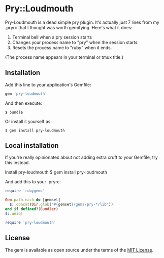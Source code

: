 # Pry::Loudmouth

Pry-Loudmouth is a dead simple pry plugin.  It's actually just 7 lines from my .pryrc that I thought was worth gemifying.  Here's what it does:

1. Terminal bell when a pry session starts
2. Changes your process name to "pry" when the session starts
3. Resets the process name to "ruby" when it ends.

(The process name appears in your terminal or tmux title.)

## Installation

Add this line to your application's Gemfile:

```ruby
gem 'pry-loudmouth'
```

And then execute:

    $ bundle

Or install it yourself as:

    $ gem install pry-loudmouth

## Local installation

If you're really opinionated about not adding extra cruft to your Gemfile, try this instead.

Install pry-loudmouth
    $ gem install pry-loudmouth

And add this to your .pryrc:

```ruby
require 'rubygems'

Gem.path.each do |gemset|
  $:.concat(Dir.glob("#{gemset}/gems/pry-*/lib"))
end if defined?(Bundler)
$:.uniq!

require 'pry-loudmouth'
```

## License

The gem is available as open source under the terms of the [MIT License](http://opensource.org/licenses/MIT).

